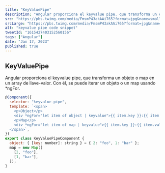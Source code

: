 ```yaml
---
title: "KeyValuePipe"
description: "Angular proporciona el keyvalue pipe, que transforma un objeto o map en un array de llave-valor. Con él, se puede iterar un objeto o un map usando *ngFor."
src: "https://pbs.twimg.com/media/FmsmP43akAAi765?format=jpg&name=small"
srcLarge: "https://pbs.twimg.com/media/FmsmP43akAAi765?format=jpg&name=large"
alt: "keyvalue pipe code snippet"
tweetId: "1615427403152560156"
tags: ["Angular"]
date: "Jan 17, 2023"
published: true
---
```


## KeyValuePipe

Angular proporciona el keyvalue pipe, que transforma un objeto o map en un array de llave-valor. Con él, se puede iterar un objeto o un map usando \*ngFor.

```javascript
@Component({
  selector: "keyvalue-pipe",
  template: `<span>
    <p>Object</p>
    <div *ngFor="let item of object | keyvalue">{{ item.key }}:{{ item.value }}</div>
    <p>Map</p>
    <div *ngFor="let item of map | keyvalue">{{ item.key }}:{{ item.value }}</div>
  </span>`,
})
export class KeyValuePipeComponent {
  object: { [key: number]: string } = { 2: "foo", 1: "bar" };
  map = new Map([
    [2, "foo"],
    [1, "bar"],
  ]);
}
```
